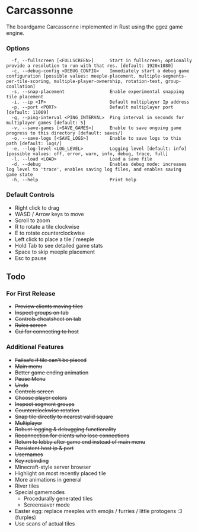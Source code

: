 # Carcassonne

The boardgame Carcassonne implemented in Rust using the ggez game engine.

### Options

```
  -f, --fullscreen [<FULLSCREEN>]      Start in fullscreen; optionally provide a resolution to run with that res. [default: 1920x1080]
  -c, --debug-config <DEBUG_CONFIG>    Immediately start a debug game configuration [possible values: meeple-placement, multiple-segments-per-tile-scoring, multiple-player-ownership, rotation-test, group-coallation]
  -s, --snap-placement                 Enable experimental snapping tile placement
  -i, --ip <IP>                        Default multiplayer Ip address
  -p, --port <PORT>                    Default multiplayer port [default: 11069]  
  -g, --ping-interval <PING_INTERVAL>  Ping interval in seconds for multiplayer games [default: 5]
  -v, --save-games [<SAVE_GAMES>]      Enable to save ongoing game progress to this directory [default: saves/]
  -o, --save-logs [<SAVE_LOGS>]        Enable to save logs to this path [default: logs/]
  -e, --log-level <LOG_LEVEL>          Logging level [default: info] [possible values: off, error, warn, info, debug, trace, full]
  -l, --load <LOAD>                    Load a save file
  -d, --debug                          Enables debug mode: increases log level to 'trace', enables saving log files, and enables saving game state
  -h, --help                           Print help
```

### Default Controls

* Right click to drag
* WASD / Arrow keys to move
* Scroll to zoom
* R to rotate a tile clockwise
* E to rotate counterclockwise
* Left click to place a tile / meeple
* Hold Tab to see detailed game stats
* Space to skip meeple placement
* Esc to pause

## Todo

### For First Release

* ~~Preview clients moving tiles~~
* ~~Inspect groups on tab~~
* ~~Controls cheatsheet on tab~~
* ~~Rules screen~~
* ~~Gui for connecting to host~~

### Additional Features

* ~~Failsafe if tile can't be placed~~
* ~~Main menu~~
* ~~Better game ending animation~~
* ~~Pause Menu~~
* ~~Undo~~
* ~~Controls screen~~
* ~~Choose player colors~~
* ~~Inspect segment groups~~
* ~~Counterclockwise rotation~~
* ~~Snap tile directly to nearest valid square~~
* ~~Multiplayer~~
* ~~Robust logging & debugging functionality~~
* ~~Reconnection for clients who lose connections~~
* ~~Return to lobby after game end instead of main menu~~
* ~~Persistent host ip & port~~
* ~~Usernames~~
* ~~Key rebinding~~
* Minecraft-style server browser
* Highlight on most recently placed tile
* More animations in general
* River tiles
* Special gamemodes
  * Procedurally generated tiles
  * Screensaver mode
* Easter egg: replace meeples with emojis / furries / little protogens :3 (furples)
* Use scans of actual tiles
